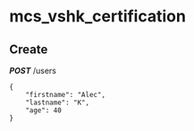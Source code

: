 # mcs_vshk_certification

## Create
**_POST_** /users

```
{
	"firstname": "Alec",
	"lastname": "K",
	"age": 40
}
```

